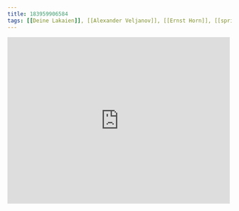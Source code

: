 ```yaml
---
title: 183959906584
tags: [[Deine Lakaien]], [[Alexander Veljanov]], [[Ernst Horn]], [[spring]]
---
```

<iframe allow="accelerometer; autoplay; clipboard-write; encrypted-media; gyroscope; picture-in-picture" allowfullscreen="" frameborder="0" height="375" id="youtube_iframe" src="https://www.youtube.com/embed/DaWVXuCMQOg?feature=oembed&amp;enablejsapi=1&amp;origin=https://safe.txmblr.com&amp;wmode=opaque" width="500"></iframe>